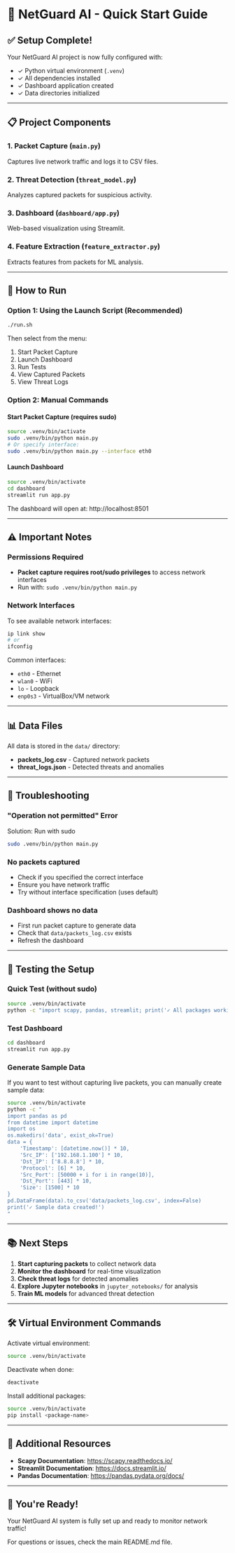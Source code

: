 # 🚀 NetGuard AI - Quick Start Guide

## ✅ Setup Complete!

Your NetGuard AI project is now fully configured with:
- ✓ Python virtual environment (`.venv`)
- ✓ All dependencies installed
- ✓ Dashboard application created
- ✓ Data directories initialized

---

## 📋 Project Components

### 1. **Packet Capture** (`main.py`)
Captures live network traffic and logs it to CSV files.

### 2. **Threat Detection** (`threat_model.py`)
Analyzes captured packets for suspicious activity.

### 3. **Dashboard** (`dashboard/app.py`)
Web-based visualization using Streamlit.

### 4. **Feature Extraction** (`feature_extractor.py`)
Extracts features from packets for ML analysis.

---

## 🎯 How to Run

### Option 1: Using the Launch Script (Recommended)
```bash
./run.sh
```
Then select from the menu:
1. Start Packet Capture
2. Launch Dashboard
3. Run Tests
4. View Captured Packets
5. View Threat Logs

### Option 2: Manual Commands

#### Start Packet Capture (requires sudo)
```bash
source .venv/bin/activate
sudo .venv/bin/python main.py
# Or specify interface:
sudo .venv/bin/python main.py --interface eth0
```

#### Launch Dashboard
```bash
source .venv/bin/activate
cd dashboard
streamlit run app.py
```
The dashboard will open at: http://localhost:8501

---

## ⚠️ Important Notes

### Permissions Required
- **Packet capture requires root/sudo privileges** to access network interfaces
- Run with: `sudo .venv/bin/python main.py`

### Network Interfaces
To see available network interfaces:
```bash
ip link show
# or
ifconfig
```

Common interfaces:
- `eth0` - Ethernet
- `wlan0` - WiFi
- `lo` - Loopback
- `enp0s3` - VirtualBox/VM network

---

## 📊 Data Files

All data is stored in the `data/` directory:
- **packets_log.csv** - Captured network packets
- **threat_logs.json** - Detected threats and anomalies

---

## 🔧 Troubleshooting

### "Operation not permitted" Error
Solution: Run with sudo
```bash
sudo .venv/bin/python main.py
```

### No packets captured
- Check if you specified the correct interface
- Ensure you have network traffic
- Try without interface specification (uses default)

### Dashboard shows no data
- First run packet capture to generate data
- Check that `data/packets_log.csv` exists
- Refresh the dashboard

---

## 🧪 Testing the Setup

### Quick Test (without sudo)
```bash
source .venv/bin/activate
python -c "import scapy, pandas, streamlit; print('✓ All packages working!')"
```

### Test Dashboard
```bash
cd dashboard
streamlit run app.py
```

### Generate Sample Data
If you want to test without capturing live packets, you can manually create sample data:
```bash
source .venv/bin/activate
python -c "
import pandas as pd
from datetime import datetime
import os
os.makedirs('data', exist_ok=True)
data = {
    'Timestamp': [datetime.now()] * 10,
    'Src_IP': ['192.168.1.100'] * 10,
    'Dst_IP': ['8.8.8.8'] * 10,
    'Protocol': [6] * 10,
    'Src_Port': [50000 + i for i in range(10)],
    'Dst_Port': [443] * 10,
    'Size': [1500] * 10
}
pd.DataFrame(data).to_csv('data/packets_log.csv', index=False)
print('✓ Sample data created!')
"
```

---

## 📚 Next Steps

1. **Start capturing packets** to collect network data
2. **Monitor the dashboard** for real-time visualization
3. **Check threat logs** for detected anomalies
4. **Explore Jupyter notebooks** in `jupyter_notebooks/` for analysis
5. **Train ML models** for advanced threat detection

---

## 🛠️ Virtual Environment Commands

Activate virtual environment:
```bash
source .venv/bin/activate
```

Deactivate when done:
```bash
deactivate
```

Install additional packages:
```bash
source .venv/bin/activate
pip install <package-name>
```

---

## 📖 Additional Resources

- **Scapy Documentation**: https://scapy.readthedocs.io/
- **Streamlit Documentation**: https://docs.streamlit.io/
- **Pandas Documentation**: https://pandas.pydata.org/docs/

---

## 🎉 You're Ready!

Your NetGuard AI system is fully set up and ready to monitor network traffic!

For questions or issues, check the main README.md file.
